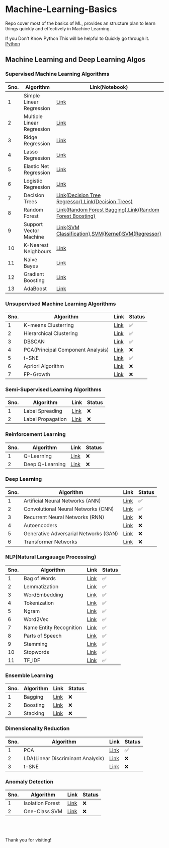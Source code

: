 # Machine-Learning-Basics

Repo cover most of the basics of ML, provides an structure plan to learn things quickly and effectively in Machine Learning.

If you Don't Know Python This will be helpful to Quickly go through it. [Python](https://github.com/pankajsingh016/Machine-Learning-Basics/tree/main/Python)

## Machine Learning and Deep Learning Algos

### Supervised Machine Learning Algorithms

| Sno. | Algorithm                  | Link(Notebook)                                                                                                                                                                                                                                                                                                                                                                                                                                                                                                                                               | Status   |
| ---- | -------------------------- | ------------------------------------------------------------------------------------------------------------------------------------------------------------------------------------------------------------------------------------------------------------------------------------------------------------------------------------------------------------------------------------------------------------------------------------------------------------------------------------------------------------------------------------------------------------ | -------- |
| 1    | Simple Linear Regression   | [Link](./Supervised%20Machine%20Learning%20Algos/Supervised%Machine%Learning%Algos/Simple%Linear%Regression.ipynb)                                                                                                                                                                                                                                                                                                                                                                                                                                           | &#x2705; |
| 2    | Multiple Linear Regression | [Link](./Machine%20Learning%20Algos/Multiple%20Linear%20Regression/Multiple%20Linear%20regression.ipynb)                                                                                                                                                                                                                                                                                                                                                                                                                                                     | &#x2705; |
| 3    | Ridge Regression           | [Link](./Machine%20Learning%20Algos/Lasso,Ridge,Elasticnet%20regression/Model%20Training%20with%20EL,%20LR,%20RR.ipynb)                                                                                                                                                                                                                                                                                                                                                                                                                                      | &#x2705; |
| 4    | Lasso Regression           | [Link](./Machine%20Learning%20Algos/Lasso,Ridge,Elasticnet%20regression/Model%20Training%20with%20EL,%20LR,%20RR.ipynb)                                                                                                                                                                                                                                                                                                                                                                                                                                      | &#x2705; |
| 5    | Elastic Net Regression     | [Link](./Machine%20Learning%20Algos/Lasso,Ridge,Elasticnet%20regression/Model%20Training%20with%20EL,%20LR,%20RR.ipynb)                                                                                                                                                                                                                                                                                                                                                                                                                                      | &#x2705; |
| 6    | Logistic Regression        | [Link](./Machine%20Learning%20Algos/Logistic%20Regression/Logistic%20Regression%20Implementation.ipynb)                                                                                                                                                                                                                                                                                                                                                                                                                                                      | &#x2705; |
| 7    | Decision Trees             | [Link(Decision Tree Regressor)](https://github.com/pankajsingh016/Machine-Learning-Basics/blob/main/Machine%20Learning%20Algos/Decision%20Tree%20Classifier/Decision%20Tree%20Regressor.ipynb),[Link(Decision Trees)](https://github.com/pankajsingh016/Machine-Learning-Basics/blob/main/Machine%20Learning%20Algos/Decision%20Tree%20Classifier/Decision%20Trees.ipynb)                                                                                                                                                                                    | &#x2705; |
| 8    | Random Forest              | [Link(Random Forest Bagging)](https://github.com/pankajsingh016/Machine-Learning-Basics/blob/main/Machine%20Learning%20Algos/Random%20Forest%20Classifier/randomForest.ipynb),[Link(Random Forest Boosting)](https://github.com/pankajsingh016/Machine-Learning-Basics/blob/main/Machine%20Learning%20Algos/Random%20Forest%20Classifier/BoostingTechnique.ipynb)                                                                                                                                                                                            | &#x2705; |
| 9    | Support Vector Machine     | [Link(SVM Classification)](https://github.com/pankajsingh016/Machine-Learning-Basics/blob/main/Machine%20Learning%20Algos/Support%20Vector%20Machine/SVM%20Classification.ipynb),[SVM(Kernel)](https://github.com/pankajsingh016/Machine-Learning-Basics/blob/main/Machine%20Learning%20Algos/Support%20Vector%20Machine/SVM%20Kernel%20Implementation.ipynb)[SVM(Regressor)](https://github.com/pankajsingh016/Machine-Learning-Basics/blob/main/Machine%20Learning%20Algos/Support%20Vector%20Machine/Support%20Vector%20Regressor%20Implementation.ipynb) | &#x2705; |
| 10   | K-Nearest Neighbours       | [Link](https://github.com/pankajsingh016/Machine-Learning-Basics/blob/main/Machine%20Learning%20Algos/KNN(K-nearest-neighbour)/KNN.ipynb)                                                                                                                                                                                                                                                                                                                                                                                                                    | &#x2705; |
| 11   | Naive Bayes                | [Link](https://github.com/pankajsingh016/Machine-Learning-Basics/blob/main/Machine%20Learning%20Algos/Naive%20Bayes/Naive%20Bayes%20Implementation.ipynb)                                                                                                                                                                                                                                                                                                                                                                                                    | &#x2705; |
| 12   | Gradient Boosting          | [Link]()                                                                                                                                                                                                                                                                                                                                                                                                                                                                                                                                                     | &#x274c; |
| 13   | AdaBoost                   | [Link]()                                                                                                                                                                                                                                                                                                                                                                                                                                                                                                                                                     | &#x274c; |

### Unsupervised Machine Learning Algorithms

| Sno. | Algorithm                         | Link                                                                                                                                                                    | Status   |
| ---- | --------------------------------- | ----------------------------------------------------------------------------------------------------------------------------------------------------------------------- | -------- |
| 1    | K-means Clusterring               | [Link](https://github.com/pankajsingh016/Machine-Learning-Basics/blob/main/Machine%20Learning%20Algos/K-Mean-Clustering/Kmean.ipynb)                                    | &#x2705; |
| 2    | Hierarchical Clustering           | [Link](https://github.com/pankajsingh016/Machine-Learning-Basics/blob/main/Machine%20Learning%20Algos/Hierarchal%20Clustering/HierarchalClusteringImplementation.ipynb) | &#x2705; |
| 3    | DBSCAN                            | [Link](https://github.com/pankajsingh016/Machine-Learning-Basics/blob/main/Machine%20Learning%20Algos/DBSCAN/DBSCAN.ipynb)                                              | &#x2705; |
| 4    | PCA(Principal Component Analysis) | [Link](https://github.com/pankajsingh016/Machine-Learning-Basics/blob/main/Machine%20Learning%20Algos/PCA/pca_implementation.ipynb)                                     | &#x274c; |
| 5    | t-SNE                             | [Link]()                                                                                                                                                                | &#x2705; |
| 6    | Apriori Algorithm                 | [Link]()                                                                                                                                                                | &#x274c; |
| 7    | FP-Growth                         | [Link]()                                                                                                                                                                | &#x274c; |

### Semi-Supervised Learning Algorithms

| Sno. | Algorithm         | Link     | Status   |
| ---- | ----------------- | -------- | -------- |
| 1    | Label Spreading   | [Link]() | &#x274c; |
| 2    | Label Propagation | [Link]() | &#x274c; |

### Reinforcement Learning

| Sno. | Algorithm       | Link     | Status   |
| ---- | --------------- | -------- | -------- |
| 1    | Q-Learning      | [Link]() | &#x274c; |
| 2    | Deep Q-Learning | [Link]() | &#x274c; |

### Deep Learning

| Sno. | Algorithm                             | Link                                                                                                                               | Status   |
| ---- | ------------------------------------- | ---------------------------------------------------------------------------------------------------------------------------------- | -------- |
| 1    | Artificial Neural Networks (ANN)      | [Link](https://github.com/pankajsingh016/Machine-Learning-Basics/blob/main/Deep%20Learning%20Algos/ANN%20Implementation/Ann.ipynb) | &#x2705; |
| 2    | Convolutional Neural Networks (CNN)   | [Link](https://github.com/pankajsingh016/Machine-Learning-Basics/blob/main/Deep%20Learning%20Algos/CNN%20Implementation/cnn.ipynb) | &#x2705; |
| 3    | Recurrent Neural Networks (RNN)       | [Link]()                                                                                                                           | &#x274c; |
| 4    | Autoencoders                          | [Link]()                                                                                                                           | &#x274c; |
| 5    | Generative Adversarial Networks (GAN) | [Link]()                                                                                                                           | &#x274c; |
| 6    | Transformer Networks                  | [Link]()                                                                                                                           | &#x274c; |


### NLP(Natural Langauage Processing)
| Sno. | Algorithm               | Link     | Status   |
| ---- | ----------------------- | -------- | -------- |
| 1    | Bag of Words            | [Link](https://github.com/pankajsingh016/Machine-Learning-Basics/blob/main/Natural%20Language%20Processing/Bag%20of%20Words.ipynb) | &#x2705; |
| 2    | Lemmatization           | [Link](https://github.com/pankajsingh016/Machine-Learning-Basics/blob/main/Natural%20Language%20Processing/Lemmatization.ipynb) | &#x2705; |
| 3    | WordEmbedding           | [Link](https://github.com/pankajsingh016/Machine-Learning-Basics/blob/main/Natural%20Language%20Processing/WordEmbedding.ipynb) | &#x2705; |
| 4    | Tokenization            | [Link](https://github.com/pankajsingh016/Machine-Learning-Basics/blob/main/Natural%20Language%20Processing/Tokenization.ipynb) | &#x2705; |
| 5    | Ngram                   | [Link](https://github.com/pankajsingh016/Machine-Learning-Basics/blob/main/Natural%20Language%20Processing/Ngram.ipynb) | &#x2705; |
| 6    | Word2Vec                | [Link](https://github.com/pankajsingh016/Machine-Learning-Basics/blob/main/Natural%20Language%20Processing/Word2Vec.ipynb) | &#x2705; |
| 7    | Name Entity Recognition | [Link](https://github.com/pankajsingh016/Machine-Learning-Basics/blob/main/Natural%20Language%20Processing/Name%20Entity%20Recoginition.ipynb) | &#x2705; |
| 8    | Parts of Speech         | [Link](https://github.com/pankajsingh016/Machine-Learning-Basics/blob/main/Natural%20Language%20Processing/Parts%20of%20Speech.ipynb) | &#x2705; |
| 9    | Stemming                | [Link](https://github.com/pankajsingh016/Machine-Learning-Basics/blob/main/Natural%20Language%20Processing/stemming.ipynb) | &#x2705; |
| 10   | Stopwords               | [Link](https://github.com/pankajsingh016/Machine-Learning-Basics/blob/main/Natural%20Language%20Processing/StopWords.ipynb) | &#x2705; |
| 11   | TF_IDF                  | [Link](https://github.com/pankajsingh016/Machine-Learning-Basics/blob/main/Natural%20Language%20Processing/TF_IDF.ipynb) | &#x2705; |


### Ensemble Learning

| Sno. | Algorithm | Link     | Status   |
| ---- | --------- | -------- | -------- |
| 1    | Bagging   | [Link]() | &#x274c; |
| 2    | Boosting  | [Link]() | &#x274c; |
| 3    | Stacking  | [Link]() | &#x274c; |

### Dimensionality Reduction

| Sno. | Algorithm                         | Link                                                                                                                                | Status   |
| ---- | --------------------------------- | ----------------------------------------------------------------------------------------------------------------------------------- | -------- |
| 1    | PCA                               | [Link](https://github.com/pankajsingh016/Machine-Learning-Basics/blob/main/Machine%20Learning%20Algos/PCA/pca_implementation.ipynb) | &#x2705; |
| 2    | LDA(Linear Discriminant Analysis) | [Link]()                                                                                                                            | &#x274c; |
| 3    | t-SNE                             | [Link]()                                                                                                                            | &#x274c; |

### Anomaly Detection

| Sno. | Algorithm        | Link     | Status   |
| ---- | ---------------- | -------- | -------- |
| 1    | Isolation Forest | [Link]() | &#x274c; |
| 2    | One-Class SVM    | [Link]() | &#x274c; |

<br><br><br>
Thank you for visiting!
